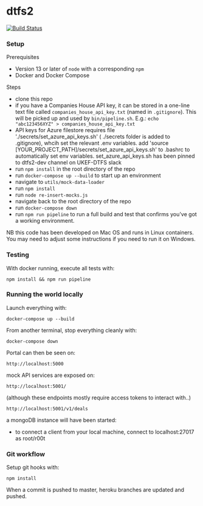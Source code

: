# dtfs2


[![Build Status](https://dev.azure.com/sysdevukef/DTFS/_apis/build/status/notbinary.dtfs2?branchName=master)](https://dev.azure.com/sysdevukef/DTFS/_build/latest?definitionId=45&branchName=master)

### Setup

Prerequisites

 * Version 13 or later of `node` with a corresponding `npm`
 * Docker and Docker Compose

Steps

 * clone this repo
 * if you have a Companies House API key, it can be stored in a one-line text file called `companies_house_api_key.txt` (named in `.gitignore`). This will be picked up and used by `bin/pipeline.sh`. E.g.: `echo "abc123456XYZ" > companies_house_api_key.txt`
 * API keys for Azure filestore requires file './secrets/set_azure_api_keys.sh' ( ./secrets folder is added to .gitignore), whcih set the relevant .env variables. add 'source [YOUR_PROJECT_PATH]/secrets/set_azure_api_keys.sh' to .bashrc to automatically set env variables. set_azure_api_keys.sh has been pinned to dtfs2-dev channel on UKEF-DTFS slack
 * run `npm install` in the root directory of the repo
 * run `docker-compose up --build` to start up an environment
 * navigate to `utils/mock-data-loader`
 * run `npm install`
 * run `node re-insert-mocks.js`
 * navigate back to the root directory of the repo
 * run `docker-compose down`
 * run `npm run pipeline` to run a full build and test that confirms you've got a working environment.

NB this code has been developed on Mac OS and runs in Linux containers. You may need to adjust some instructions if you need to run it on Windows.

### Testing

With docker running, execute all tests with:
```
npm install && npm run pipeline
```

### Running the world locally

Launch everything with:
```
docker-compose up --build
```

From another terminal, stop everything cleanly with:
```
docker-compose down
```

Portal can then be seen on:
```
http://localhost:5000
```

mock API services are exposed on:
```
http://localhost:5001/
```
(although these endpoints mostly require access tokens to interact with..)
```
http://localhost:5001/v1/deals
```

a mongoDB instance will have been started:
* to connect a client from your local machine, connect to localhost:27017 as root/r00t


### Git workflow

Setup git hooks with:
```
npm install
```

When a commit is pushed to master, heroku branches are updated and pushed.

